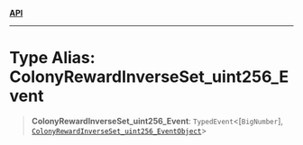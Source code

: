 [**API**](../../../README.md)

***

# Type Alias: ColonyRewardInverseSet\_uint256\_Event

> **ColonyRewardInverseSet\_uint256\_Event**: `TypedEvent`\<\[`BigNumber`\], [`ColonyRewardInverseSet_uint256_EventObject`](../interfaces/ColonyRewardInverseSet_uint256_EventObject.md)\>
